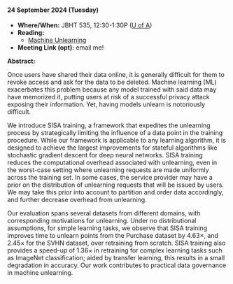 #### 24 September 2024 (Tuesday)



- **Where/When:** JBHT 535, 12:30-1:30P ([U of A](https://www.uark.edu/))
- **Reading:** 
  - [Machine Unlearning](https://arxiv.org/pdf/1912.03817)
- **Meeting Link (opt):** email me!

**Abstract:** 

Once users have shared their data online, it is
generally difficult for them to revoke access and ask for the data
to be deleted. Machine learning (ML) exacerbates this problem
because any model trained with said data may have memorized it,
putting users at risk of a successful privacy attack exposing their
information. Yet, having models unlearn is notoriously difficult.

We introduce SISA training, a framework that expedites the
unlearning process by strategically limiting the influence of a
data point in the training procedure. While our framework is
applicable to any learning algorithm, it is designed to achieve
the largest improvements for stateful algorithms like stochastic
gradient descent for deep neural networks. SISA training reduces
the computational overhead associated with unlearning, even
in the worst-case setting where unlearning requests are made
uniformly across the training set. In some cases, the service
provider may have a prior on the distribution of unlearning
requests that will be issued by users. We may take this prior
into account to partition and order data accordingly, and further
decrease overhead from unlearning.

Our evaluation spans several datasets from different domains,
with corresponding motivations for unlearning. Under no distributional assumptions, for simple learning tasks, we observe
that SISA training improves time to unlearn points from the
Purchase dataset by 4.63×, and 2.45× for the SVHN dataset, over
retraining from scratch. SISA training also provides a speed-up of
1.36× in retraining for complex learning tasks such as ImageNet
classification; aided by transfer learning, this results in a small
degradation in accuracy. Our work contributes to practical data
governance in machine unlearning.


